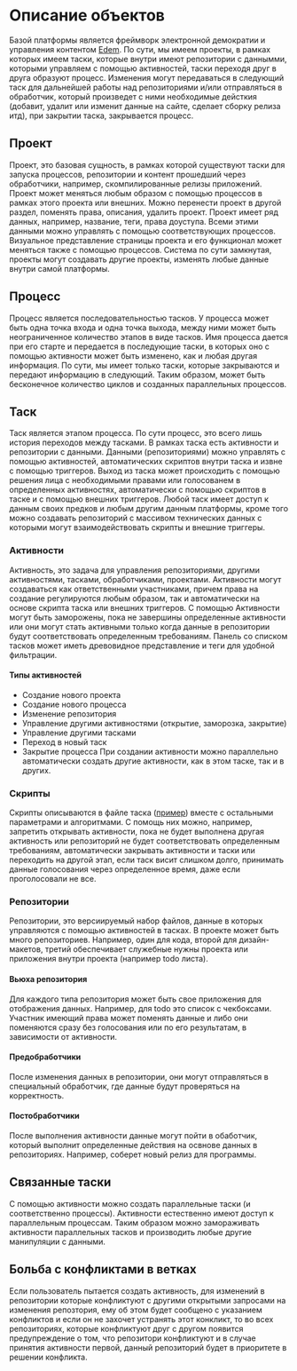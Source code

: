 # Описание объектов
Базой платформы является фреймворк электронной демократии и управления контентом [Edem](https://github.com/grandcore/Edem). По сути, мы имеем проекты, в рамках которых имеем таски, которые внутри имеют репозитории с даннымми, которыми управляем с помощью активностей, таски переходя друг в друга образуют процесс. Изменения могут передаваться в следующий таск для дальнейшей работы над репозиториями и/или отправляться в обработчик, который произведет с ними необходимые дейсткия (добавит, удалит или изменит данные на сайте, сделает сборку релиза итд), при закрытии таска, закрывается процесс.

## Проект
Проект, это базовая сущность, в рамках которой существуют таски для запуска процессов, репозитории и контент прошедший через обработчики, например, скомпилированные релизы приложений. Проект может меняться любым образом с помощью процессов в рамках этого проекта или внешних.  Можно перенести проект в другой раздел, поменять права, описания, удалить проект. Проект имеет ряд данных, например, название, теги, права доуступа. Всеми этими данными можно управлять с помощью соответствующих процессов. Визуальное представление страницы проекта и его функционал может меняться также с помощью процессов. Система по сути замкнутая, проекты могут создавать другие проекты, изменять любые данные внутри самой платформы.

## Процесс
Процесс является последовательностью тасков. У процесса может быть одна точка входа и одна точка выхода, между ними может быть неограниченное количество этапов в виде тасков. Имя процесса дается при его старте и передается в последующие таски, в которых оно с помощью активности может быть изменено, как и любая другая информация. По сути, мы имеет только таски, которые закрываются и передают информацию в следующий. Таким образом, может быть бесконечное количество циклов и созданных параллельных процессов. 

## Таск
Таск является этапом процесса. По сути процесс, это всего лишь история переходов между тасками. В рамках таска есть активности и репозитории с данными. Данными (репозиториями) можно управлять с помощью активностей, автоматических скриптов внутри таска и извне с помощью триггеров. Выход из таска может происходить с помощью решения лица с необходимыми правами или голосованем в определенных активностях, автоматически с помощью скриптов в таске и с помощью внешних триггеров. Любой таск имеет доступ к данным своих предков и любым другим данным платформы, кроме того можно создавать репозиторий с массивом технических данных с которыми могут взаимодействовать скрипты и внешние триггеры. 

### Активности
Активность, это задача для управления репозиториями, другими активностями, тасками, обработчиками, проектами. Активности могут создаваться как ответственными участниками, причем права на создание регулируются любым образом, так и автоматически на основе скрипта таска или внешних триггеров. С помощью Активности могут быть заморожены, пока не завершины определенные активности или они могут стать активными только когда данные в репозитории будут соответствовать определенным требованиям. Панель со списком тасков может иметь древовидное представление и теги для удобной фильтрации.

#### Типы активностей
- Создание нового проекта
- Создание нового процесса
- Изменение репозитория
- Управление другими активностями (открытие, заморозка, закрытие)
- Управление другими тасками
- Переход в новый таск
- Закрытие процесса
При создании активности можно параллельно автоматически создать другие активности, как в этом таске, так и в других.  

### Скрипты
Скрипты описываются в файле таска ([пример](https://github.com/grandcore/grandcore.org/edit/master/examples/taskscript.md)) вместе с остальными параметрами и алгоритмами. С помощь них можно, например, запретить открывать активности, пока не будет выполнена другая активность или репозиторий не будет соответствовать определенным требованиям, автоматически закрывать активности и таски или переходить на другой этап, если таск висит слишком долго, принимать данные голосования через определенное время, даже если проголосовали не все.

### Репозитории
Репозитории, это версиируемый набор файлов, данные в которых управляются с помощью активностей в тасках. В проекте может быть много репозиториев. Например, один для кода, второй для дизайн-макетов, третий обеспечивает служебные нужны проекта или приложения внутри проекта (например todo листа).

#### Вьюха репозитория
Для каждого типа репозитория может быть свое приложения для отображения данных. Например, для todo это список с чекбоксами. Участник имеющий права может поменять данные и либо они поменяются сразу без голосования или по его результатам, в зависимости от активности.

#### Предобработчики
После изменения данных в репозитории, они могут отправляться в специальный обработчик, где данные будут проверяться на корректность. 


#### Постобработчики
После выполнения активности данные могут пойти в обаботчик, который выполнит определенные действия на освнове данных в репозиториях. Например, соберет новый релиз для программы. 

## Связанные таски
С помощью активности можно создать параллельные таски (и соответственно процессы). Активности естественно имеют доступ к параллельным процессам. Таким образом можно замораживать активности параллельных тасков и производить любые другие манипуляции с данными. 


## Больба с конфликтами в ветках
Если пользователь пытается создать активность, для изменений в репозитории которые конфликтуют с другими открытыми запросами на изменения репозтория, ему об этом будет сообщено с указанием конфликтов и если он не захочет устранять этот конкликт, то во всех репозиториях, которые конфликтуют друг с другом появится предупреждение о том, что репозитори конфликтуют и в случае принятия активности первой, данный репозиторий будет в приоритете в решении конфликта.

